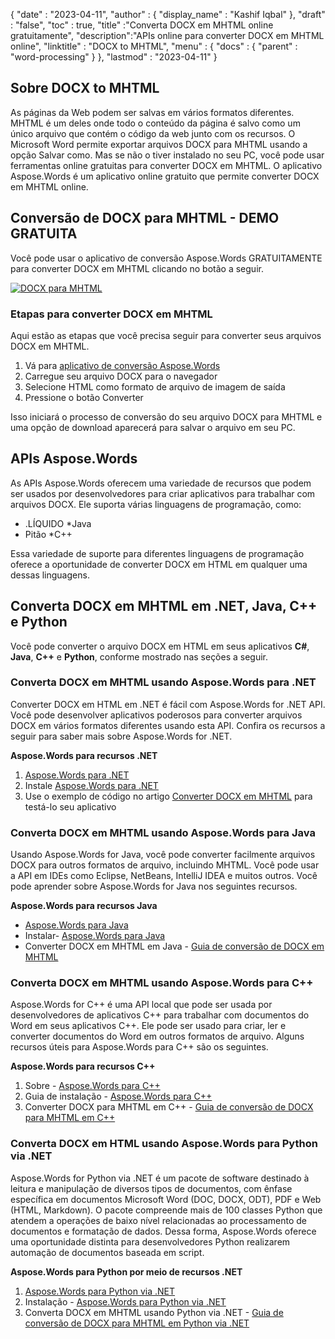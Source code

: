 {
  "date" : "2023-04-11",
  "author" : {
    "display_name" : "Kashif Iqbal"
},
  "draft" : "false",
  "toc" : true,
  "title" :"Converta DOCX em MHTML online gratuitamente",
  "description":"APIs online para converter DOCX em MHTML online",
  "linktitle" : "DOCX to MHTML",
  "menu" : {
    "docs" : {
      "parent" : "word-processing"
}
},
  "lastmod" : "2023-04-11"
}

## Sobre DOCX to MHTML

As páginas da Web podem ser salvas em vários formatos diferentes. MHTML é um deles onde todo o conteúdo da página é salvo como um único arquivo que contém o código da web junto com os recursos. O Microsoft Word permite exportar arquivos DOCX para MHTML usando a opção Salvar como. Mas se não o tiver instalado no seu PC, você pode usar ferramentas online gratuitas para converter DOCX em MHTML. O aplicativo Aspose.Words é um aplicativo online gratuito que permite converter DOCX em MHTML online.

## Conversão de DOCX para MHTML - DEMO GRATUITA

Você pode usar o aplicativo de conversão Aspose.Words GRATUITAMENTE para converter DOCX em MHTML clicando no botão a seguir.

[![DOCX para MHTML](../docx-to-mhtml.png?width=120px&height=60px)](https://products.aspose.app/words/conversion/docx-to-mhtml)

### Etapas para converter DOCX em MHTML
Aqui estão as etapas que você precisa seguir para converter seus arquivos DOCX em MHTML.

1. Vá para [aplicativo de conversão Aspose.Words](https://products.aspose.app/words/conversion/docx-to-mhtml)
1. Carregue seu arquivo DOCX para o navegador
1. Selecione HTML como formato de arquivo de imagem de saída
1. Pressione o botão Converter

Isso iniciará o processo de conversão do seu arquivo DOCX para MHTML e uma opção de download aparecerá para salvar o arquivo em seu PC.

## APIs Aspose.Words

As APIs Aspose.Words oferecem uma variedade de recursos que podem ser usados por desenvolvedores para criar aplicativos para trabalhar com arquivos DOCX. Ele suporta várias linguagens de programação, como:

* .LÍQUIDO
*Java
* Pitão
*C++

Essa variedade de suporte para diferentes linguagens de programação oferece a oportunidade de converter DOCX em HTML em qualquer uma dessas linguagens.

## Converta DOCX em MHTML em .NET, Java, C++ e Python

Você pode converter o arquivo DOCX em HTML em seus aplicativos **C#**, **Java**, **C++** e **Python**, conforme mostrado nas seções a seguir.

### Converta DOCX em MHTML usando Aspose.Words para .NET

Converter DOCX em HTML em .NET é fácil com Aspose.Words for .NET API. Você pode desenvolver aplicativos poderosos para converter arquivos DOCX em vários formatos diferentes usando esta API. Confira os recursos a seguir para saber mais sobre Aspose.Words for .NET.

**Aspose.Words para recursos .NET**

1. [Aspose.Words para .NET](https://products.aspose.com/words/net/)
1. Instale [Aspose.Words para .NET](https://docs.aspose.com/words/net/installation/)
1. Use o exemplo de código no artigo [Converter DOCX em MHTML](https://docs.aspose.com/words/net/convert-a-document-to-html-mhtml-or-epub/) para testá-lo seu aplicativo

### Converta DOCX em MHTML usando Aspose.Words para Java

Usando Aspose.Words for Java, você pode converter facilmente arquivos DOCX para outros formatos de arquivo, incluindo MHTML. Você pode usar a API em IDEs como Eclipse, NetBeans, IntelliJ IDEA e muitos outros. Você pode aprender sobre Aspose.Words for Java nos seguintes recursos.

**Aspose.Words para recursos Java**

* [Aspose.Words para Java](https://products.aspose.com/words/java/)
* Instalar- [Aspose.Words para Java](https://docs.aspose.com/words/java/installation/)
* Converter DOCX em MHTML em Java - [Guia de conversão de DOCX em MHTML](https://docs.aspose.com/words/java/convert-a-document-to-html-mhtml-or-epub/)

### Converta DOCX em MHTML usando Aspose.Words para C++

Aspose.Words for C++ é uma API local que pode ser usada por desenvolvedores de aplicativos C++ para trabalhar com documentos do Word em seus aplicativos C++. Ele pode ser usado para criar, ler e converter documentos do Word em outros formatos de arquivo. Alguns recursos úteis para Aspose.Words para C++ são os seguintes.

**Aspose.Words para recursos C++**

1. Sobre - [Aspose.Words para C++](https://products.aspose.com/words/cpp/)
1. Guia de instalação - [Aspose.Words para C++](https://docs.aspose.com/words/cpp/installation/)
1. Converter DOCX para MHTML em C++ - [Guia de conversão de DOCX para MHTML em C++](https://docs.aspose.com/words/cpp/convert-a-document-to-html-mhtml-or-epub/)

### Converta DOCX em HTML usando Aspose.Words para Python via .NET

Aspose.Words for Python via .NET é um pacote de software destinado à leitura e manipulação de diversos tipos de documentos, com ênfase específica em documentos Microsoft Word (DOC, DOCX, ODT), PDF e Web (HTML, Markdown). O pacote compreende mais de 100 classes Python que atendem a operações de baixo nível relacionadas ao processamento de documentos e formatação de dados. Dessa forma, Aspose.Words oferece uma oportunidade distinta para desenvolvedores Python realizarem automação de documentos baseada em script.

**Aspose.Words para Python por meio de recursos .NET**

1. [Aspose.Words para Python via .NET](https://products.aspose.com/words/python-net/)
1. Instalação - [Aspose.Words para Python via .NET](https://releases.aspose.com/words/python/)
1. Converta DOCX em MHTML usando Python via .NET - [Guia de conversão de DOCX para MHTML em Python via .NET](https://docs.aspose.com/words/python-net/convert-a-document-to-html-mhtml-or-epub/)

